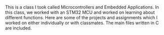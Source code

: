 This is a class I took called Microcontrollers and Embedded Applications. In this class, we worked with an STM32 MCU and worked on learning about different functions. Here are some of the projects and assignments which I worked on either individually or with classmates. The main files written in C are included. 
